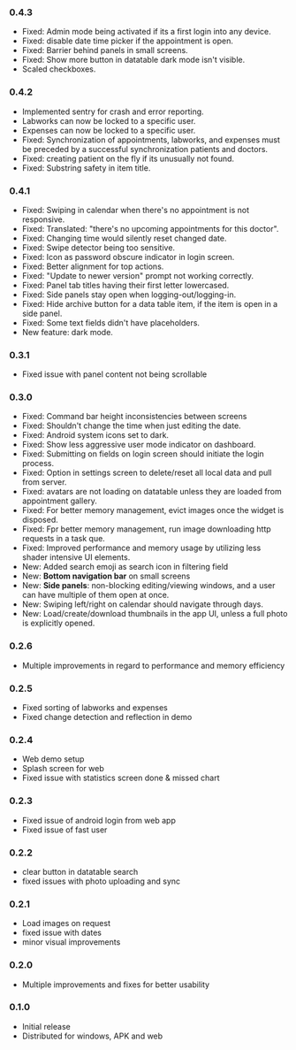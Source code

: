 ### ____0.4.3____

-   Fixed: Admin mode being activated if its a first login into any device.
-   Fixed: disable date time picker if the appointment is open.
-   Fixed: Barrier behind panels in small screens.
-   Fixed: Show more button in datatable dark mode isn't visible.
-   Scaled checkboxes.

### ____0.4.2____

-   Implemented sentry for crash and error reporting.
-   Labworks can now be locked to a specific user.
-   Expenses can now be locked to a specific user.
-   Fixed: Synchronization of appointments, labworks, and expenses must be preceded by a successful synchronization patients and doctors.
-   Fixed: creating patient on the fly if its unusually not found.
-   Fixed: Substring safety in item title.

### ____0.4.1____

-   Fixed: Swiping in calendar when there's no appointment is not responsive.
-   Fixed: Translated: "there's no upcoming appointments for this doctor".
-   Fixed: Changing time would silently reset changed date.
-   Fixed: Swipe detector being too sensitive.
-   Fixed: Icon as password obscure indicator in login screen.
-   Fixed: Better alignment for top actions.
-   Fixed: "Update to newer version" prompt not working correctly.
-   Fixed: Panel tab titles having their first letter lowercased.
-   Fixed: Side panels stay open when logging-out/logging-in.
-   Fixed: Hide archive button for a data table item, if the item is open in a side panel.
-   Fixed: Some text fields didn't have placeholders.
-   New feature: dark mode.

### ____0.3.1____

-   Fixed issue with panel content not being scrollable

### ____0.3.0____

-   Fixed: Command bar height inconsistencies between screens
-   Fixed: Shouldn't change the time when just editing the date.
-   Fixed: Android system icons set to dark.
-   Fixed: Show less aggressive user mode indicator on dashboard.
-   Fixed: Submitting on fields on login screen should initiate the login process.
-   Fixed: Option in settings screen to delete/reset all local data and pull from server.
-   Fixed: avatars are not loading on datatable unless they are loaded from appointment gallery.
-   Fixed: For better memory management, evict images once the widget is disposed.
-   Fixed: Fpr better memory management, run image downloading http requests in a task que.
-   Fixed: Improved performance and memory usage by utilizing less shader intensive UI elements.
-   New: Added search emoji as search icon in filtering field
-   New: __Bottom navigation bar__ on small screens
-   New: __Side panels__: non-blocking editing/viewing windows, and a user can have multiple of them open at once.
-   New: Swiping left/right on calendar should navigate through days.
-   New: Load/create/download thumbnails in the app UI, unless a full photo is explicitly opened.

### ____0.2.6____

-   Multiple improvements in regard to performance and memory efficiency


### ____0.2.5____

-   Fixed sorting of labworks and expenses
-   Fixed change detection and reflection in demo


### ____0.2.4____

-   Web demo setup
-   Splash screen for web
-   Fixed issue with statistics screen done & missed chart


### ____0.2.3____

-   Fixed issue of android login from web app
-   Fixed issue of fast user


### ____0.2.2____

-   clear button in datatable search
-   fixed issues with photo uploading and sync


### ____0.2.1____

-   Load images on request
-   fixed issue with dates
-   minor visual improvements


### ____0.2.0____

-   Multiple improvements and fixes for better usability


### ____0.1.0____

-   Initial release
-   Distributed for windows, APK and web

